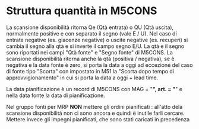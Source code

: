 # Struttura quantità in M5CONS
La scansione disponibilità ritorna Qe (Qtà entrata) o QU (Qtà uscita), normalmente positive e con separato il segno (vale E / U). Nel caso di entrate negative (es. giacenze negative) o uscite negative (es. recuperi) si cambia il segno alla qtà e si inverte il campo segno E/U.
La qtà e il segno sono riportati nei campi "Qtà fonte" e "Segno fonte" di M5CONS.
La scansione disponibilità ritorna anche la qtà (positiva / negativa), se è negativa e la data fonte è zero, si porta la data a oggi ad eccezione del caso di fonte tipo "Scorta" con impostato in M51 la "Scorta dopo tempo di approvvigionamento" in cui si porta la data a oggi + lead time.

La data pianificazione è un record di M5CONS con MAG = "**", art. = "**" e nella data fonte la data di pianificazione.

Nel gruppo fonti per MRP __NON__ mettere gli ordini pianificati :  all'atto dela scansione disponibilità non ci sono ancora e quindi è inutile farli cercare. Mettere invece gli impegni pianificati, che sono stati caricati in precedenza
